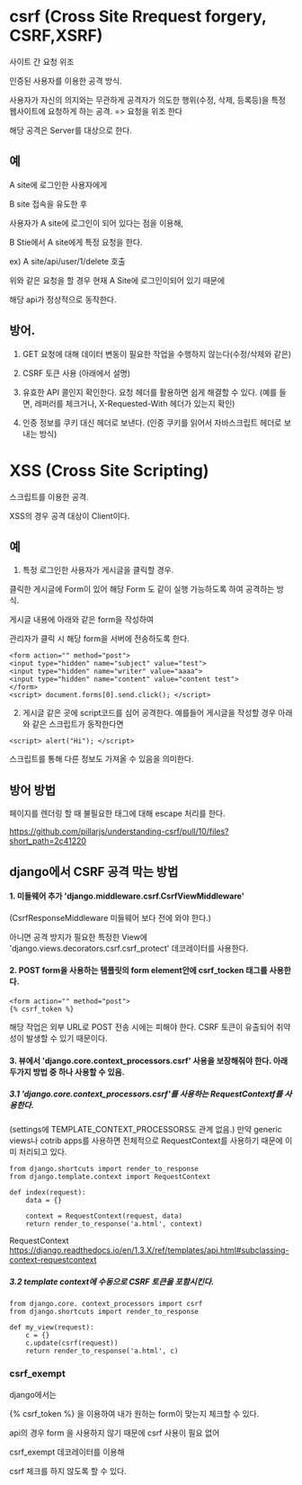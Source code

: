 # csrf (Cross Site Rrequest forgery, CSRF,XSRF) 

사이트 간 요청 위조

인증된 사용자를 이용한 공격 방식. 

사용자가 자신의 의지와는 무관하게 공격자가 의도한 행위(수정, 삭제, 등록등)을 특정 웹사이트에 요청하게 하는 공격. => 요청을 위조 한다

해당 공격은 Server를 대상으로 한다.

## 예

A site에 로그인한 사용자에게 

B site 접속을 유도한 후 

사용자가 A site에 로그인이 되어 있다는 점을 이용해, 

B Stie에서 A site에게 특정 요청을 한다.

ex) A site/api/user/1/delete 호출

위와 같은 요청을 할 경우 현재 A Site에 로그인이되어 있기 때문에 

해당 api가 정상적으로 동작한다.


## 방어.

1. GET 요청에 대해 데이터 변동이 필요한 작업을 수행하지 않는다(수정/삭제와 같은)

2. CSRF 토큰 사용 (아래에서 설명)

3. 유효한 API 콜인지 확인한다. 요청 헤더를 활용하면 쉽게 해결할 수 있다. (예를 들면, 레퍼러를 체크거나, X-Requested-With 헤더가 있는지 확인)
 
4. 인증 정보를 쿠키 대신 헤더로 보낸다. (인증 쿠키를 읽어서 자바스크립트 헤더로 보내는 방식)


# XSS (Cross Site Scripting)

스크립트를 이용한 공격. 

XSS의 경우 공격 대상이 Client이다.

## 예 
1.  특정 로그인한 사용자가 게시글을 클릭할 경우.

클릭한 게시글에 Form이 있어 해당 Form 도 같이 실행 가능하도록 하여 공격하는 방식. 

게시글 내용에 아래와 같은 form을 작성하여 

관리자가 클릭 시 해당 form을 서버에 전송하도록 한다.

```
<form action="" method="post">
<input type="hidden" name="subject" value="test">
<input type="hidden" name="writer" value="aaaa">
<input type="hidden" name="content" value="content test">
</form>
<script> document.forms[0].send.click(); </script>
```

2. 게시글 같은 곳에 script코드를 심어 공격한다.
예를들어 게시글을 작성할 경우 아래와 같은 스크립트가 동작한다면

```
<script> alert("Hi"); </script>
```

스크립트를 통해 다른 정보도 가져올 수 있음을 의미한다.


## 방어 방법 

페이지를 렌더링 할 때 불필요한 태그에 대해 escape 처리를 한다.


https://github.com/pillarjs/understanding-csrf/pull/10/files?short_path=2c41220


## django에서 CSRF 공격 막는 방법

#### 1. 미들웨어 추가 'django.middleware.csrf.CsrfViewMiddleware'

(CsrfResponseMiddleware  미들웨어 보다 전에 와야 한다.)

아니면 공격 방지가 필요한 특정한 View에 'django.views.decorators.csrf.csrf_protect' 데코레이터를 사용한다.


#### 2. POST form을 사용하는 템플릿의 form  element안에 csrf_tocken 태그를 사용한다.

```
<form action="" method="post">
{% csrf_token %}
```

해당 작업은 외부 URL로 POST 전송 시에는 피해야 한다. CSRF 토큰이 유출되어 취약성이 발생할 수 있기 때문이다.

#### 3.  뷰에서 'django.core.context_processors.csrf' 사용을 보장해줘야 한다.  아래 두가지 방법 중 하나 사용할 수 있음.

##### 3.1 'django.core.context_processors.csrf'를 사용하는 RequestContextf를 사용한다. 

(settings에 TEMPLATE_CONTEXT_PROCESSORS도 관계 없음.) 만약 generic views나 cotrib apps를 사용하면 전체적으로 RequestContext를 사용하기 때문에 이미 처리되고 있다.

```
from django.shortcuts import render_to_response
from django.template.context import RequestContext

def index(request):
    data = {}

    context = RequestContext(request, data)
    return render_to_response('a.html', context)

```

RequestContext
https://django.readthedocs.io/en/1.3.X/ref/templates/api.html#subclassing-context-requestcontext

##### 3.2 template context에 수동으로 CSRF 토큰을 포함시킨다.

```
from django.core. context_processors import csrf
from django.shortcuts import render_to_response

def my_view(request):
    c = {}
    c.update(csrf(request))
    return render_to_response('a.html', c)
```

### csrf_exempt


django에서는 

{% csrf_token %} 을 이용하여 내가 원하는  form이 맞는지 체크할 수 있다. 

api의 경우 form 을 사용하지 않기 때문에 csrf 사용이 필요 없어 

csrf_exempt 데코레이터를 이용해 

csrf 체크를 하지 않도록 할 수 있다.
